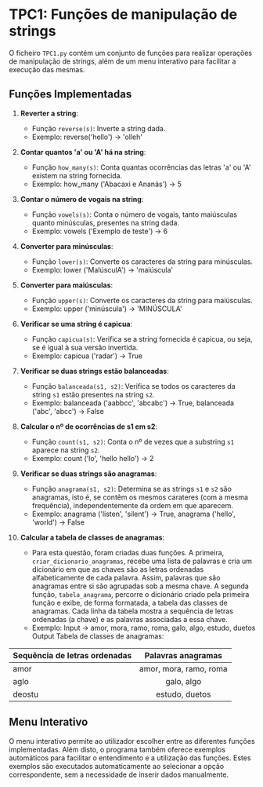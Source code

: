 # TPC1: Funções de manipulação de strings

O ficheiro `TPC1.py` contém um conjunto de funções para realizar operações de manipulação de strings, além de um menu interativo para facilitar a execução das mesmas.

## Funções Implementadas

1. **Reverter a string**:
   - Função `reverse(s)`: Inverte a string dada.
   - Exemplo: reverse('hello') → 'olleh'

2. **Contar quantos 'a' ou 'A' há na string**:
   - Função `how_many(s)`: Conta quantas ocorrências das letras 'a' ou 'A' existem na string fornecida.
   - Exemplo: how_many ('Abacaxi e Ananás') → 5


3. **Contar o número de vogais na string**:
   - Função `vowels(s)`: Conta o número de vogais, tanto maiúsculas quanto minúsculas, presentes na string dada.
   - Exemplo: vowels ('Exemplo de teste') → 6

4. **Converter para minúsculas**:
   - Função `lower(s)`: Converte os caracteres da string para minúsculas.
   - Exemplo: lower ('MaIúsculA') → 'maiúscula'

5. **Converter para maiúsculas**:
   - Função `upper(s)`: Converte os caracteres da string para maiúsculas.
   - Exemplo: upper ('minúscula') → 'MINÚSCULA'

6. **Verificar se uma string é capicua**:
   - Função `capicua(s)`: Verifica se a string fornecida é capicua, ou seja, se é igual à sua versão invertida.
   - Exemplo: capicua ('radar') → True

7. **Verificar se duas strings estão balanceadas**:
   - Função `balanceada(s1, s2)`: Verifica se todos os caracteres da string `s1` estão presentes na string `s2`.
   - Exemplo: balanceada ('aabbcc', 'abcabc') → True, balanceada ('abc', 'abcc') → False

8. **Calcular o nº de ocorrências de s1 em s2**:
   - Função `count(s1, s2)`: Conta o nº de vezes que a substring `s1` aparece na string `s2`.
   - Exemplo: count ('lo', 'hello hello') → 2

9. **Verificar se duas strings são anagramas**:
   - Função `anagrama(s1, s2)`: Determina se as strings `s1` e `s2` são anagramas, isto é, se contêm os mesmos carateres (com a mesma frequência), independentemente da ordem em que aparecem.
   - Exemplo: anagrama ('listen', 'silent') → True, anagrama ('hello', 'world') → False

10. **Calcular a tabela de classes de anagramas**:
    - Para esta questão, foram criadas duas funções. A primeira, `criar_dicionario_anagramas`, recebe uma lista de palavras e cria um dicionário em que as chaves são as letras ordenadas alfabeticamente de cada palavra. Assim, palavras que são anagramas entre si são agrupadas sob a mesma chave. A segunda função, `tabela_anagrama`, percorre o dicionário criado pela primeira função e exibe, de forma formatada, a tabela das classes de anagramas. Cada linha da tabela mostra a sequência de letras ordenadas (a chave) e as palavras associadas a essa chave.
    - Exemplo: Input →  amor, mora, ramo, roma, galo, algo, estudo, duetos
      Output
Tabela de classes de anagramas:

| Sequência de letras ordenadas        | Palavras anagramas| 
| ------------- |:-------------:| 
| amor          | amor, mora, ramo, roma  |
| aglo          | galo, algo      | 
| deostu        | estudo, duetos |

## Menu Interativo

O menu interativo permite ao utilizador escolher entre as diferentes funções implementadas. Além disto, o programa também oferece exemplos automáticos para facilitar o entendimento e a utilização das funções. Estes exemplos são executados automaticamente ao selecionar a opção correspondente, sem a necessidade de inserir dados manualmente.
